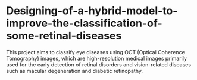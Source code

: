 # Designing-of-a-hybrid-model-to-improve-the-classification-of-some-retinal-diseases
This project aims to classify eye diseases using OCT (Optical Coherence Tomography) images, which are high-resolution medical images primarily used for the early detection of retinal disorders and vision-related diseases such as macular degeneration and diabetic retinopathy.
